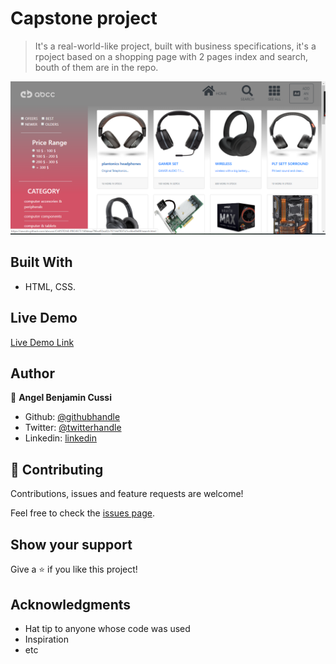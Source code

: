 # Capstone project

> It's a real-world-like project, built with business specifications, it's a rpoject based on a shopping page with 2 pages index and search, bouth of them are in the repo.

![screenshot](./app_screenshot.png)

## Built With

- HTML, CSS.

## Live Demo

[Live Demo Link](https://rawcdn.githack.com/abcussi/CAPSTONE-PROJECT/169deaa796ce92ea02c7f214d7837d1cc6be0b69/index.html)

## Author

👤 **Angel Benjamin Cussi**

- Github: [@githubhandle](https://github.com/abcussi)
- Twitter: [@twitterhandle](https://twitter.com/thecussi)
- Linkedin: [linkedin](https://www.linkedin.com/in/angel-cussi-1b2310174/)


## 🤝 Contributing

Contributions, issues and feature requests are welcome!

Feel free to check the [issues page](issues/).

## Show your support

Give a ⭐️ if you like this project!

## Acknowledgments

- Hat tip to anyone whose code was used
- Inspiration
- etc

